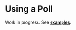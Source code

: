 # Using a Poll

Work in progress. See **[examples](https://github.com/robertwayne/dpymenus/tree/master/examples)**.